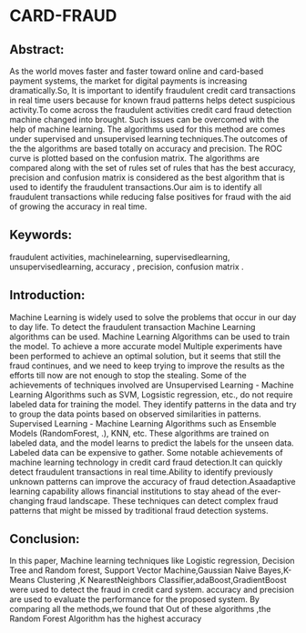 # CARD-FRAUD

## Abstract:
As the world moves faster and faster toward online and card-based 
payment systems, the market for digital payments is increasing 
dramatically.So, It is important to identify fraudulent credit card 
transactions in real time users because for known fraud patterns helps 
detect suspicious activity.To come across the fraudulent activities credit 
card fraud detection machine changed into brought. Such issues can 
be overcomed with the help of machine learning. The algorithms used for 
this method are comes under supervised and unsupervised learning 
techniques.The outcomes of the the algorithms are based totally on 
accuracy and precision. The ROC curve is plotted based on the confusion 
matrix. The algorithms are compared along with the set of rules set of 
rules that has the best accuracy, precision and confusion 
matrix is considered as the best algorithm that is used to identify the 
fraudulent transactions.Our aim is to identify all fraudulent 
transactions while reducing false positives for fraud with the aid 
of growing the accuracy in real time.

## Keywords:
fraudulent activities, machinelearning, supervisedlearning, unsupervisedlearning, accuracy , precision, confusion matrix .

## Introduction:
Machine Learning is widely used to solve the problems that occur in 
our day to day life. To detect the fraudulent transaction Machine Learning 
algorithms can be used. Machine Learning Algorithms can be used to train 
the model. To achieve a more accurate model Multiple experiments have 
been performed to achieve an optimal solution, but it seems that still the 
fraud continues, and we need to keep trying to improve the results as the 
efforts till now are not enough to stop the stealing.
Some of the achievements of techniques involved are Unsupervised 
Learning - Machine Learning Algorithms such as SVM, Logsistic 
regression, etc., do not require labeled data for training the model. They 
identify patterns in the data and try to group the data points based on 
observed similarities in patterns. Supervised Learning - Machine 
Learning Algorithms such as Ensemble Models (RandomForest, .), KNN,
etc. These algorithms are trained on labeled data, and the model learns to 
predict the labels for the unseen data. Labeled data can be expensive to 
gather.
Some notable achievements of machine learning technology in credit 
card fraud detection.It can quickly detect fraudulent transactions in real 
time.Ability to identify previously unknown patterns can improve the 
accuracy of fraud detection.Asaadaptive learning capability allows financial 
institutions to stay ahead of the ever-changing fraud landscape. These 
techniques can detect complex fraud patterns that might be missed by 
traditional fraud detection systems.

## Conclusion:
In this paper, Machine learning techniques like Logistic regression, 
Decision Tree and Random forest, Support Vector Machine,Gaussian 
Naive Bayes,K-Means Clustering ,K NearestNeighbors 
Classifier,adaBoost,GradientBoost were used to detect the fraud in credit 
card system. accuracy and precision are used to evaluate the performance 
for the proposed system.
By comparing all the methods,we found that Out of these algorithms ,the 
Random Forest Algorithm has the highest accuracy
